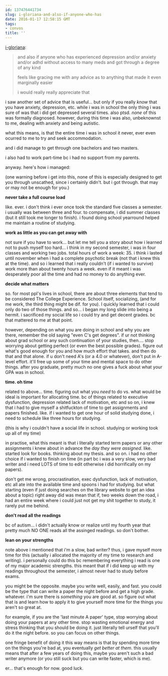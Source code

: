 ```yaml
---
id: 137476441734
slug: i-gloriana-and-also-if-anyone-who-has
date: 2016-01-17 12:58:15 GMT
tags:
- convos
title: ''
---
```

<p><a class="tumblr_blog" href="http://i-gloriana.tumblr.com/post/137469417369">i-gloriana</a>:</p>
<blockquote>
<p>and also if anyone who has experienced depression and/or anxiety and/or adhd without access to many meds and got through a degree of any kind</p>
<p>feels like gracing me with any advice as to anything that made it even marginally easier</p>
<p>i would really really appreciate that</p>
</blockquote>

i saw another set of advice that is useful... but only if you really *know* that you have anxiety, depression, etc. while i was in school the only thing i was sure of was that i did get depressed several times. also ptsd. *none* of this was formally diagnosed. however, during this time i was also, unbeknownst to me, dealing with anxiety and being autistic.

what this means, is that the entire time i was in school it never, ever even ocurred to me to try and seek accommodation.

and i did manage to get through one bachelors and two masters.

i also had to work part-time bc i had no support from my parents.

anyway. here's how i managed:

(one warning before i get into this, none of this is especially designed to get you through unscathed, since i certainly didn't. but i got through. that may or may not be enough for you.)

**never take a full course load**

like. ever. i don't think i ever once took the standard five classes a semester. i usually was between three and four. to compensate, i did summer classes (but it still took me longer to finish). i found doing school yearround helped me maintain a routine of studying.

**work as little as you can get away with**

not sure if you have to work... but let me tell you a story about how i learned not to push myself too hard... i think in my second semester, i was in four classes and working two jobs. total hours of work a week: 35. i think i lasted until november when i had a complete psychotic break (not that i knew this at the time). and so i learned that i really couldn't (if i wanted to survive) work more than about twenty hours a week. even if it meant i was desperately poor all the time and had no money to do anything ever.

**decide what matters**

so. for most ppl's lives in school, there are about three elements that tend to be considered The College Experience. School itself, socializing, (and for me work, the third thing might be dif. for you). I quickly learned that i could only do two of those things. and so... i began my long slide into being a hermit. i sacrificed my social life so i could try and get decent grades. bc that mattered to me at that point.

however, depending on what you are doing in school and why you are there, remember the old saying "even C's get degrees". if ur not thinking about grad school or any such continuation of your studies, then.... stop worrying about getting perfect (or even the best possible grades). figure out what's good enough for you and how much effort that takes. and then do that and that alone. if u don't need A's (or a 4.0 or whatever), don't put in A-level effort. it'll free up some of your time and mental space to do other things. after you graduate, pretty much no one gives a fuck about what your GPA was in school. 

**time. oh time**

related to above... time. figuring out what you *need* to do vs. what would be ideal is important for allocating time. bc of things related to executive dysfunction, depression related lack of motivation, etc and so on, i knew that i had to give myself a shitfuckton of time to get assignments and papers finished. like. if i wanted to get one hour of solid studying done, i need to schedule like three hours for studying.

(this is why i couldn't have a social life in school. studying or working took up all of my time)

in practise, what this meant is that i literally started term papers or any other assignments i knew about in advance the *day they were assigned*. like. started look for books. thinking about my thesis. and so on. i had no other choice if i wanted to finish on time (in part bc i was a very slow, very bad writer and i need LOTS of time to edit otherwise i did horrifically on my papers).

don't get me wrong, procrastination, exec dysfunction, lack of motivation, etc all ate into the available time and spoons i had for studying. but what starting (even if just doing searches on the library website to get an idea about a topic) right away did was mean that if, two weeks down the road, i had an entire week where i could just not get my shit together to study, it rarely put me behind.

**don't read all the readings**

bc of autism... i didn't actually know or realize until my fourth year that pretty much NO ONE reads all the assinged readings. so don't bother. 

**lean on your strengths**

note above i mentioned that i'm a slow, bad writer? thus, i gave myself more time for this (actually i allocated the majority of my time to research and writing). i personally could do this bc remembering everything i read is one of my major academic strengths. this meant that if i did keep up with my readings throughout the semester, i almost never had to study before exams.

you might be the opposite. maybe you write well, easily, and fast. you could be the type that can write a paper the night before and get a high grade. whatever. i'm sure there is *something* you are good at. so figure out what that is and learn how to apply it to give yourself more time for the things you aren't so great at. 

for example, if you are the 'last minute A paper' type, stop worrying about doing your papers at any other time. stop wasting emotional energy and stress thinking that you should be doing it. just literally tell urself that you'll do it the night before. so you can focus on other things. 

one fringe benefit of doing it this way means is that by spending more time on the things you're bad at, you eventually *get better at them*. this usually means that after a few years of doing this, maybe you aren't such a bad writer anymore (or you still suck but you can write faster, which is me).

er... that's enough for now. good luck.